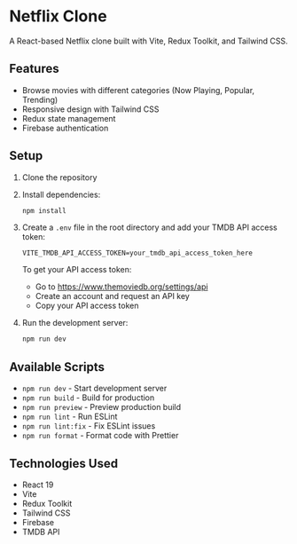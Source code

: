# Netflix Clone

A React-based Netflix clone built with Vite, Redux Toolkit, and Tailwind CSS.

## Features

- Browse movies with different categories (Now Playing, Popular, Trending)
- Responsive design with Tailwind CSS
- Redux state management
- Firebase authentication

## Setup

1. Clone the repository
2. Install dependencies:
   ```bash
   npm install
   ```

3. Create a `.env` file in the root directory and add your TMDB API access token:
   ```
   VITE_TMDB_API_ACCESS_TOKEN=your_tmdb_api_access_token_here
   ```

   To get your API access token:
   - Go to https://www.themoviedb.org/settings/api
   - Create an account and request an API key
   - Copy your API access token

4. Run the development server:
   ```bash
   npm run dev
   ```

## Available Scripts

- `npm run dev` - Start development server
- `npm run build` - Build for production
- `npm run preview` - Preview production build
- `npm run lint` - Run ESLint
- `npm run lint:fix` - Fix ESLint issues
- `npm run format` - Format code with Prettier

## Technologies Used

- React 19
- Vite
- Redux Toolkit
- Tailwind CSS
- Firebase
- TMDB API

